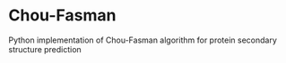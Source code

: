 # Chou-Fasman
Python implementation of Chou-Fasman algorithm for protein secondary structure prediction
